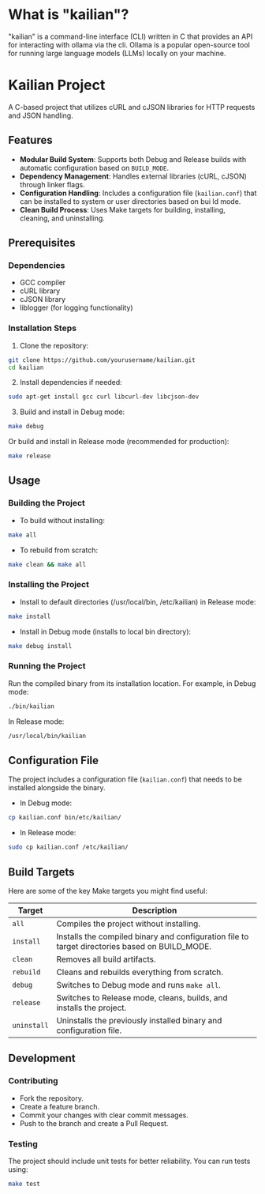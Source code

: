 # What is "kailian"?

"kailian" is a command-line interface (CLI) written in C that provides an API for interacting with ollama via the cli. Ollama is a popular open-source tool for running large language models (LLMs) locally on your machine. 

# Kailian Project

A C-based project that utilizes cURL and cJSON libraries for HTTP requests and JSON handling.

## Features

- **Modular Build System**: Supports both Debug and Release builds with automatic configuration based on `BUILD_MODE`.
- **Dependency Management**: Handles external libraries (cURL, cJSON) through linker flags.
- **Configuration Handling**: Includes a configuration file (`kailian.conf`) that can be installed to system or user directories based on bui
ld mode.
- **Clean Build Process**: Uses Make targets for building, installing, cleaning, and uninstalling.

## Prerequisites

### Dependencies
- GCC compiler
- cURL library
- cJSON library
- liblogger (for logging functionality)

### Installation Steps

1. Clone the repository:
```bash
git clone https://github.com/yourusername/kailian.git
cd kailian
```

2. Install dependencies if needed:
```bash
sudo apt-get install gcc curl libcurl-dev libcjson-dev
```

3. Build and install in Debug mode:
```bash
make debug
```

Or build and install in Release mode (recommended for production):
```bash
make release
```

## Usage

### Building the Project

- To build without installing:
```bash
make all
```

- To rebuild from scratch:
```bash
make clean && make all
```

### Installing the Project

- Install to default directories (/usr/local/bin, /etc/kailian) in Release mode:
```bash
make install
```

- Install in Debug mode (installs to local bin directory):
```bash
make debug install
```

### Running the Project

Run the compiled binary from its installation location. For example, in Debug mode:
```bash
./bin/kailian
```

In Release mode:
```bash
/usr/local/bin/kailian
```

## Configuration File

The project includes a configuration file (`kailian.conf`) that needs to be installed alongside the binary.

- In Debug mode:
```bash
cp kailian.conf bin/etc/kailian/
```

- In Release mode:
```bash
sudo cp kailian.conf /etc/kailian/
```

## Build Targets

Here are some of the key Make targets you might find useful:

| Target      | Description |
|-------------|-------------|
| `all`       | Compiles the project without installing. |
| `install`   | Installs the compiled binary and configuration file to target directories based on BUILD_MODE. |
| `clean`     | Removes all build artifacts. |
| `rebuild`   | Cleans and rebuilds everything from scratch. |
| `debug`     | Switches to Debug mode and runs `make all`. |
| `release`   | Switches to Release mode, cleans, builds, and installs the project. |
| `uninstall` | Uninstalls the previously installed binary and configuration file. |

## Development

### Contributing

- Fork the repository.
- Create a feature branch.
- Commit your changes with clear commit messages.
- Push to the branch and create a Pull Request.

### Testing

The project should include unit tests for better reliability. You can run tests using:
```bash
make test
```

